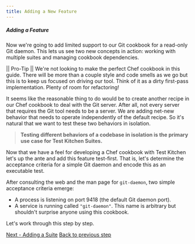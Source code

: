```yaml
---
title: Adding a New Feature
---
```


##### Adding a Feature

Now we're going to add limited support to our Git cookbook for a read-only Git daemon. This lets us see two new concepts in action: working with multiple suites and managing cookbook dependencies.

|| Pro-Tip
|| We're not looking to make the perfect Chef cookbook in this guide. There will be more than a couple style and code smells as we go but this is to keep us focused on driving our tool. Think of it as a dirty first-pass implementation. Plenty of room for refactoring!

It seems like the reasonable thing to do would be to create another recipe in our Chef cookbook to deal with the Git server. After all, not every server that requires the Git tool needs to be a server. We are adding net-new behavior that needs to operate independently of the default recipe. So it's natural that we want to test these two behaviors in isolation.

> **Testing different behaviors of a codebase in isolation is the primary use case for Test Kitchen Suites.**

Now that we have a feel for developing a Chef cookbook with Test Kitchen let's up the ante and add this feature test-first. That is, let's determine the acceptance criteria for a simple Git daemon and encode this as an executable test.

After consulting the web and the man page for `git-daemon`, two simple acceptance criteria emerge:

* A process is listening on port 9418 (the default Git daemon port).
* A service is running called `"git-daemon"`. This name is arbitrary but shouldn't surprise anyone using this cookbook.

Let's work through this step by step.

<div class="sidebar--footer">
<a class="button primary-cta" href="adding-suite">Next - Adding a Suite</a>
<a class="sidebar--footer--back" href="dynamic-configuration">Back to previous step</a>
</div>
